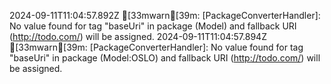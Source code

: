2024-09-11T11:04:57.892Z [33mwarn[39m: [PackageConverterHandler]: No value found for tag "baseUri" in package (Model) and fallback URI (http://todo.com/) will be assigned.
2024-09-11T11:04:57.894Z [33mwarn[39m: [PackageConverterHandler]: No value found for tag "baseUri" in package (Model:OSLO) and fallback URI (http://todo.com/) will be assigned.
